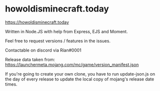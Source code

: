 # howoldisminecraft.today

https://howoldisminecraft.today

Written in Node.JS with help from Express, EJS and Moment. 

Feel free to request versions / features in the issues. 

Contactable on discord via Rían#0001

Release data taken from:
https://launchermeta.mojang.com/mc/game/version_manifest.json

If you're going to create your own clone, you have to run update-json.js on the day of every release to update the local copy of mojang's release date times.
